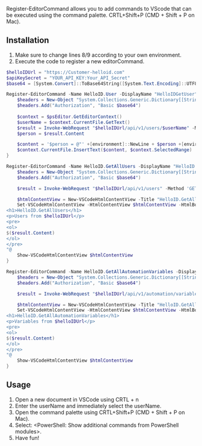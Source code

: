 Register-EditorCommand allows you to add commands to VScode that can be executed using the command palette. CRTL+Shift+P (CMD + Shift + P on Mac). 

## Installation
1. Make sure to change lines 8/9 according to your own environment.
2. Execute the code to register a new editorCommand.

```powershell
$helloIDUrl = "https://Customer-helloid.com"
$apiKeySecret = "YOUR_API_KEY:Your_API_Secret"
$base64 = [System.Convert]::ToBase64String([System.Text.Encoding]::UTF8.GetBytes($apiKeySecret))

Register-EditorCommand -Name HelloID.User -DisplayName "HelloIDGetUser" -ScriptBlock {
    $headers = New-Object "System.Collections.Generic.Dictionary[[String],[String]]"
    $headers.Add("Authorization", "Basic $base64")
    
    $context = $psEditor.GetEditorContext()
    $userName = $context.CurrentFile.GetText()
    $result = Invoke-WebRequest "$helloIDUrl/api/v1/users/$userName" -Method 'GET' -Headers $headers
    $person = $result.Content

    $content = '$person = @"' +[environment]::NewLine + $person +[environment]::NewLine + '"@ | ConvertFrom-Json'
    $context.CurrentFile.InsertText($content, $context.SelectedRange)
}

Register-EditorCommand -Name HelloID.GetAllUsers -DisplayName "HelloID.GetAllUsers" -ScriptBlock {
    $headers = New-Object "System.Collections.Generic.Dictionary[[String],[String]]"
    $headers.Add("Authorization", "Basic $base64")

    $result = Invoke-WebRequest "$helloIDUrl/api/v1/users" -Method 'GET' -Headers $headers

    $htmlContentView = New-VSCodeHtmlContentView -Title "HelloID.GetAllUsers"
    Set-VSCodeHtmlContentView -HtmlContentView $htmlContentView -HtmlBodyContent @"
<h1>HelloID.GetAllUsers</h1>
<p>Users from $helloIDUrl</p>
<pre>
<ol>
$($result.Content)
</ol>
</pre>
"@
    Show-VSCodeHtmlContentView $htmlContentView
}

Register-EditorCommand -Name HelloID.GetAllAutomationVariables -DisplayName "HelloID.GetAllAutomationVariables" -ScriptBlock {
    $headers = New-Object "System.Collections.Generic.Dictionary[[String],[String]]"
    $headers.Add("Authorization", "Basic $base64")

    $result = Invoke-WebRequest "$helloIDUrl/api/v1/automation/variables" -Method 'GET' -Headers $headers

    $htmlContentView = New-VSCodeHtmlContentView -Title "HelloID.GetAllAutomationVariables"
    Set-VSCodeHtmlContentView -HtmlContentView $htmlContentView -HtmlBodyContent @"
<h1>HelloID.GetAllAutomationVariables</h1>
<p>Variables from $helloIDUrl</p>
<pre>
<ol>
$($result.Content)
</ol>
</pre>
"@
    Show-VSCodeHtmlContentView $htmlContentView
}
```

## Usage
1. Open a new document in VSCode using CRTL + n
2. Enter the userName and immediately select the userName.
3. Open the command palette using CRTL+Shift+P (CMD + Shift + P on Mac). 
4. Select: <PowerShell: Show additional commands from PowerShell modules>.
5. Have fun!
